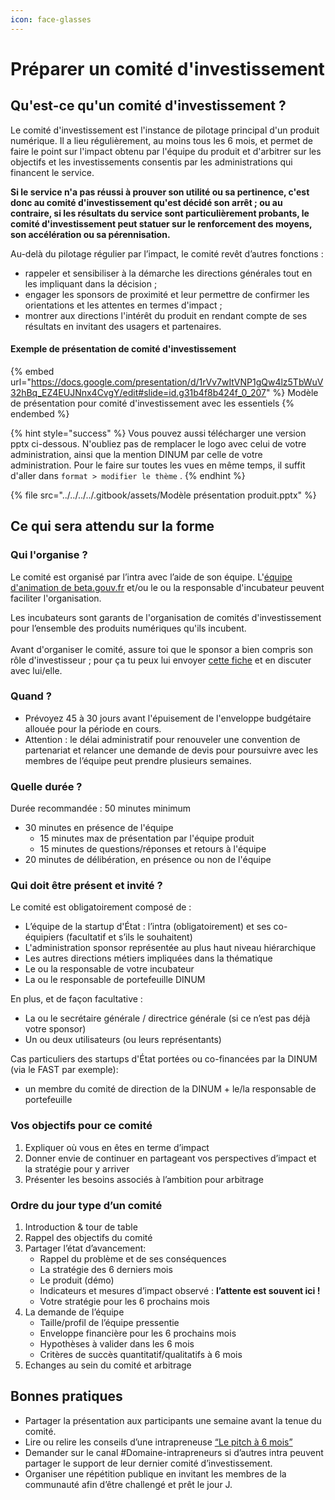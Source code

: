 ```yaml
---
icon: face-glasses
---
```


# Préparer un comité d'investissement

## Qu'est-ce qu'un comité d'investissement ?

Le comité d'investissement est l'instance de pilotage principal d'un produit numérique. Il a lieu régulièrement, au moins tous les 6 mois, et permet de faire le point sur l'impact obtenu par l'équipe du produit et d'arbitrer sur les objectifs et les investissements consentis par les administrations qui financent le service.

**Si le service n'a pas réussi à prouver son utilité ou sa pertinence, c'est donc au comité d'investissement qu'est décidé son arrêt ; ou au contraire, si les résultats du service sont particulièrement probants, le comité d'investissement peut statuer sur le renforcement des moyens, son accélération ou sa pérennisation.**

Au-delà du pilotage régulier par l’impact, le comité revêt d’autres fonctions :&#x20;

* rappeler et sensibiliser à la démarche les directions générales tout en les impliquant dans la décision ;
* engager les sponsors de proximité et leur permettre de confirmer les orientations et les attentes en termes d'impact ;
* montrer aux directions l'intérêt du produit en rendant compte de ses résultats en invitant des usagers et partenaires.

#### Exemple de présentation de comité d'investissement

{% embed url="https://docs.google.com/presentation/d/1rVv7wItVNP1gQw4lz5TbWuV32hBq_EZ4EUJNnx4CvgY/edit#slide=id.g31b4f8b424f_0_207" %}
Modèle de présentation pour comité d'investissement avec les essentiels
{% endembed %}

{% hint style="success" %}
Vous pouvez aussi télécharger une version pptx ci-dessous. N'oubliez pas de remplacer le logo avec celui de votre administration, ainsi que la mention DINUM par celle de votre administration. Pour le faire sur toutes les vues en même temps, il suffit d'aller dans `format > modifier le thème` .
{% endhint %}

{% file src="../../../../.gitbook/assets/Modèle présentation produit.pptx" %}

## Ce qui sera attendu sur la forme <a href="#ce-qui-sera-attendu-sur-la-forme" id="ce-qui-sera-attendu-sur-la-forme"></a>

### Qui l'organise ?

Le comité est organisé par l’intra avec l’aide de son équipe. L'[équipe d'animation de beta.gouv.fr](../../../../decouvrir-beta.gouv.fr/incubateur-de-la-dinum/lequipe-danimation-beta.gouv.fr.md) et/ou le ou la responsable d'incubateur peuvent faciliter l'organisation.

Les incubateurs sont garants de l'organisation de comités d'investissement pour l’ensemble des produits numériques qu'ils incubent.\
\
Avant d'organiser le comité, assure toi que le sponsor a bien compris son rôle d'investisseur ; pour ça tu peux lui envoyer [cette fiche](../le-role-du-sponsor-dans-le-comite-dinvestissement.md) et en discuter avec lui/elle.

### Quand ? <a href="#quand" id="quand"></a>

* Prévoyez 45 à 30 jours avant l'épuisement de l'enveloppe budgétaire allouée pour la période en cours.
* Attention : le délai administratif pour renouveler une convention de partenariat et relancer une demande de devis pour poursuivre avec les membres de l’équipe peut prendre plusieurs semaines.

### Quelle durée ? <a href="#quelle-duree" id="quelle-duree"></a>

Durée recommandée : 50 minutes minimum

* 30 minutes en présence de l'équipe
  * 15 minutes max de présentation par l'équipe produit
  * 15 minutes de questions/réponses et retours à l'équipe
* 20 minutes de délibération, en présence ou non de l'équipe

### Qui doit être présent et invité ? <a href="#qui-doit-etre-present-et-invite" id="qui-doit-etre-present-et-invite"></a>

Le comité est obligatoirement composé de :

* L’équipe de la startup d'État : l’intra (obligatoirement) et ses co-équipiers (facultatif et s’ils le souhaitent)
* L'administration sponsor représentée au plus haut niveau hiérarchique
* Les autres directions métiers impliquées dans la thématique
* Le ou la responsable de votre incubateur
* La ou le responsable de portefeuille DINUM

En plus, et de façon facultative :

* La ou le secrétaire générale / directrice générale (si ce n’est pas déjà votre sponsor)
* Un ou deux utilisateurs (ou leurs représentants)

Cas particuliers des startups d'État portées ou co-financées par la DINUM (via le FAST par exemple):

* un membre du comité de direction de la DINUM + le/la responsable de portefeuille

### Vos objectifs pour ce comité <a href="#vos-objectifs-pour-ce-comite" id="vos-objectifs-pour-ce-comite"></a>

1. Expliquer où vous en êtes en terme d’impact
2. Donner envie de continuer en partageant vos perspectives d’impact et la stratégie pour y arriver
3. Présenter les besoins associés à l’ambition pour arbitrage

### Ordre du jour type d’un comité <a href="#ordre-du-jour-type-dun-comite" id="ordre-du-jour-type-dun-comite"></a>

1. Introduction & tour de table
2. Rappel des objectifs du comité
3. Partager l’état d’avancement:
   * Rappel du problème et de ses conséquences
   * La stratégie des 6 derniers mois
   * Le produit (démo)
   * Indicateurs et mesures d’impact observé : **l’attente est souvent ici !**
   * Votre stratégie pour les 6 prochains mois
4. La demande de l’équipe
   * Taille/profil de l’équipe pressentie
   * Enveloppe financière pour les 6 prochains mois
   * Hypothèses à valider dans les 6 mois
   * Critères de succès quantitatif/qualitatifs à 6 mois
5. Echanges au sein du comité et arbitrage

## Bonnes pratiques <a href="#bonnes-pratiques" id="bonnes-pratiques"></a>

* Partager la présentation aux participants une semaine avant la tenue du comité.
* Lire ou relire les conseils d’une intrapreneuse [“Le pitch à 6 mois”](https://blog.beta.gouv.fr/mtes/2018/10/05/le-pitch-a-6-mois/)​
* Demander sur le canal #Domaine-intrapreneurs si d’autres intra peuvent partager le support de leur dernier comité d’investissement.
* Organiser une répétition publique en invitant les membres de la communauté afin d’être challengé et prêt le jour J.
